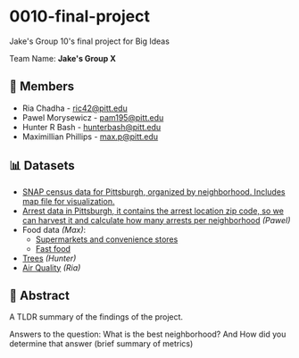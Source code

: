 # 0010-final-project
Jake's Group 10's final project for Big Ideas

Team Name: **Jake's Group X**

## 👥 Members
- Ria Chadha - ric42@pitt.edu
- Pawel Morysewicz - pam195@pitt.edu
- Hunter R Bash - hunterbash@pitt.edu
- Maximillian Phillips - max.p@pitt.edu

## 📊 Datasets
- [SNAP census data for Pittsburgh, organized by neighborhood. Includes map file for visualization.](https://data.wprdc.org/dataset/neighborhoods-with-snap-data)
- [Arrest data in Pittsburgh, it contains the arrest location zip code, so we can harvest it and calculate how many arrests per neighborhood](https://data.wprdc.org/dataset/arrest-data) _(Pawel)_
- Food data _(Max)_:
    - [Supermarkets and convenience stores](https://data.wprdc.org/dataset/allegheny-county-supermarkets-convenience-stores)
    - [Fast food](https://data.wprdc.org/dataset/allegheny-county-fast-food)
- [Trees](https://data.wprdc.org/dataset/city-trees) _(Hunter)_
- [Air Quality](https://data.wprdc.org/dataset/allegheny-county-air-quality) _(Ria)_

## 📝 Abstract
A TLDR summary of the findings of the project. 

Answers to the question: What is the best neighborhood? And How did you determine that answer (brief summary of metrics)